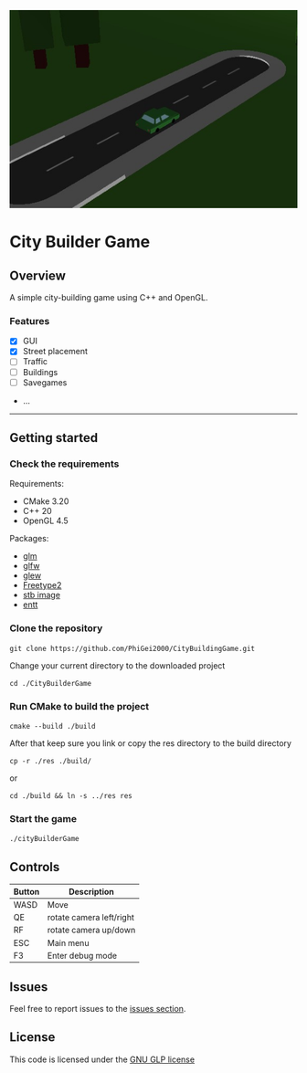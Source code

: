 ![Image](docs/image.jpeg)
# City Builder Game
## Overview
A simple city-building game using C++ and OpenGL.
### Features
- [x] GUI
- [x] Street placement
- [ ] Traffic
- [ ] Buildings
- [ ] Savegames
- ...
---
## Getting started
### Check the requirements
Requirements:
- CMake 3.20
- C++ 20
- OpenGL 4.5

Packages:
- [glm](https://github.com/g-truc/glm)
- [glfw](https://github.com/glfw/glfw)
- [glew](https://github.com/nigels-com/glew)
- [Freetype2](https://github.com/ubawurinna/freetype-windows-binaries)
- [stb image](https://github.com/nothings/stb/blob/master/stb_image.h)
- [entt](https://github.com/skypjack/entt)

### Clone the repository
    git clone https://github.com/PhiGei2000/CityBuildingGame.git

Change your current directory to the downloaded project

    cd ./CityBuilderGame

### Run CMake to build the project

    cmake --build ./build


After that keep sure you link or copy the res directory to the build directory

    cp -r ./res ./build/

or

    cd ./build && ln -s ../res res

### Start the game

    ./cityBuilderGame

## Controls

| Button | Description |
| --- | ---|
| WASD | Move |
| QE | rotate camera left/right |
| RF | rotate camera up/down |
| ESC | Main menu |
| F3 | Enter debug mode |

## Issues
Feel free to report issues to the [issues section](https://github.com/PhiGei2000/CityBuilderGame/issues).

## License
This code is licensed under the [GNU GLP license](LICENSE)